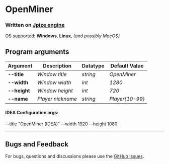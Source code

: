# OpenMiner

### Written on [Jpize engine](https://github.com/GeneralPashon/jpize-engine)

OS supported: **Windows**, **Linux**, _(and possibly MacOS)_

## Program arguments

| **Argument** | **Description**   | **Datatype** | **Default Value** |
|--------------|-------------------|--------------|-------------------|
| **--title**  | _Window title_    | _string_     | _OpenMiner_       |
| **--width**  | _Window width_    | _int_        | _1280_            |
| **--height** | _Window height_   | _int_        | _720_             |
| **--name**   | _Player nickname_ | _string_     | _Player{10-99}_   |

#### IDEA Configuration args:

--title "OpenMiner (IDEA)" --width 1920 --height 1080

* * *
## Bugs and Feedback
For bugs, questions and discussions please use the [GitHub Issues](https://github.com/GeneralPashon/open-miner/issues).
